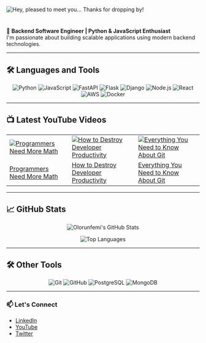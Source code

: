 <p align="left">
  <img src="https://readme-typing-svg.demolab.com?font=Fira+Code&weight=500&size=40&pause=1000&color=F7F7F7&center=false&vCenter=true&width=600&lines=Hey%2C+there+%F0%9F%91%8B;I'm+Olorunfemi+Oloko!;Pleased+to+meet+you!;Thanks+for+dropping+by!+%F0%9F%98%8A+%F0%9F%98%8A" alt="Hey, pleased to meet you... Thanks for dropping by!" />
</p>





#

🚀 **Backend Software Engineer | Python & JavaScript Enthusiast**  
I'm passionate about building scalable applications using modern backend technologies.

---

## 🛠️ **Languages and Tools**

<p align="center">
  <img src="https://img.shields.io/badge/Python-3776AB?style=for-the-badge&logo=python&logoColor=white" alt="Python" />
  <img src="https://img.shields.io/badge/JavaScript-F7DF1E?style=for-the-badge&logo=javascript&logoColor=black" alt="JavaScript" />
  <img src="https://img.shields.io/badge/FastAPI-009688?style=for-the-badge&logo=fastapi&logoColor=white" alt="FastAPI" />
  <img src="https://img.shields.io/badge/Flask-000000?style=for-the-badge&logo=flask&logoColor=white" alt="Flask" />
  <img src="https://img.shields.io/badge/Django-092E20?style=for-the-badge&logo=django&logoColor=white" alt="Django" />
  <img src="https://img.shields.io/badge/Node.js-339933?style=for-the-badge&logo=nodedotjs&logoColor=white" alt="Node.js" />
  <img src="https://img.shields.io/badge/React-20232A?style=for-the-badge&logo=react&logoColor=61DAFB" alt="React" />
  <img src="https://img.shields.io/badge/AWS-232F3E?style=for-the-badge&logo=amazonaws" alt="AWS" />
  <img src="https://img.shields.io/badge/Docker-2496ED?style=for-the-badge&logo=docker&logoColor=white" alt="Docker" />
</p>

---

## 📺 **Latest YouTube Videos**

<!-- YouTube video grid -->
<table>
  <tr>
    <td><a href="https://www.youtube.com/watch?v=XXXXX"><img src="https://img.youtube.com/vi/XXXXX/0.jpg" alt="Programmers Need More Math" /></a></td>
    <td><a href="https://www.youtube.com/watch?v=XXXXX"><img src="https://img.youtube.com/vi/XXXXX/0.jpg" alt="How to Destroy Developer Productivity" /></a></td>
    <td><a href="https://www.youtube.com/watch?v=XXXXX"><img src="https://img.youtube.com/vi/XXXXX/0.jpg" alt="Everything You Need to Know About Git" /></a></td>
  </tr>
  <tr>
    <td><a href="https://www.youtube.com/watch?v=XXXXX">Programmers Need More Math</a></td>
    <td><a href="https://www.youtube.com/watch?v=XXXXX">How to Destroy Developer Productivity</a></td>
    <td><a href="https://www.youtube.com/watch?v=XXXXX">Everything You Need to Know About Git</a></td>
  </tr>
</table>

---

## 📈 **GitHub Stats**

<p align="center">
  <img src="https://github-readme-stats.vercel.app/api?username=olorunfemioloko&show_icons=true&theme=radical" alt="Olorunfemi's GitHub Stats" />
</p>

<p align="center">
  <img src="https://github-readme-stats.vercel.app/api/top-langs/?username=olorunfemioloko&layout=compact&theme=radical" alt="Top Languages" />
</p>

---

## 🛠️ **Other Tools**

<p align="center">
  <img src="https://img.shields.io/badge/Git-F05032?style=for-the-badge&logo=git&logoColor=white" alt="Git" />
  <img src="https://img.shields.io/badge/GitHub-181717?style=for-the-badge&logo=github&logoColor=white" alt="GitHub" />
  <img src="https://img.shields.io/badge/PostgreSQL-4169E1?style=for-the-badge&logo=postgresql&logoColor=white" alt="PostgreSQL" />
  <img src="https://img.shields.io/badge/MongoDB-47A248?style=for-the-badge&logo=mongodb&logoColor=white" alt="MongoDB" />
</p>

---

### 📫 **Let's Connect**

- [LinkedIn](https://www.linkedin.com/in/olorunfemioloko)  
- [YouTube](https://www.youtube.com/channel/XXXXX)  
- [Twitter](https://twitter.com/olorunfemioloko)  

